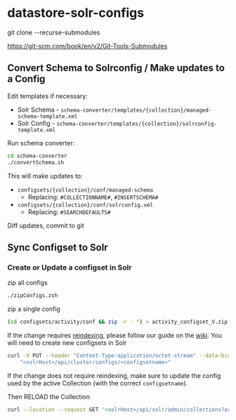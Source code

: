 # datastore-solr-configs

git clone <url> --recurse-submodules

https://git-scm.com/book/en/v2/Git-Tools-Submodules

## Convert Schema to Solrconfig / Make updates to a Config

Edit templates if necessary:

- Solr Schema - `schema-converter/templates/{collection}/managed-schema-template.xml`
- Solr Config - `schema-converter/templates/{collection}/solrconfig-template.xml`

Run schema converter:

```bash
cd schema-converter
./convertSchema.sh
```

This will make updates to:

- `configsets/{collection}/conf/managed-schema`
  - Replacing: `#COLLECTIONNAME#`, `#INSERTSCHEMA#`
- `configsets/{collection}/conf/solrconfig.xml`
  - Replacing: `#SEARCHDEFAULTS#`

Diff updates, commit to git

## Sync Configset to Solr

### Create or Update a configset in Solr

zip all configs

```bash
./zipConfigs.zsh
```

zip a single config

```bash
(cd configsets/activity/conf && zip -r - *) > activity_configset_V.zip
```

If the change requires [reindexing](https://solr.apache.org/guide/8_10/reindexing.html), please follow our guide on the [wiki](https://github.com/IATI/IATI-Internal-Wiki/blob/main/IATI-Unified-Infra/Solr.md). You will need to create new configsets in Solr

```bash
curl -X PUT --header "Content-Type:application/octet-stream" --data-binary @<configsetname>.zip
    "<solrHost>/api/cluster/configs/<configsetname>"
```

If the change does not require reindexing, make sure to update the config used by the active Collection (with the correct `configsetname`).

Then RELOAD the Collection

```bash
curl --location --request GET '<solrHost>/api/solr/admin/collections?action=RELOAD&name=<collectionName>'
```
